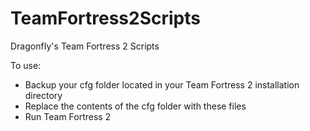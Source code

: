 # TeamFortress2Scripts
DragonfIy's Team Fortress 2 Scripts

To use:
* Backup your cfg folder located in your Team Fortress 2 installation directory
* Replace the contents of the cfg folder with these files
* Run Team Fortress 2
